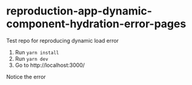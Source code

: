 # reproduction-app-dynamic-component-hydration-error-pages
Test repo for reproducing dynamic load error

1. Run `yarn install`
2. Run `yarn dev`
3. Go to http://localhost:3000/

Notice the error
